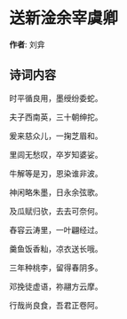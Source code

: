 # 送新淦余宰虞卿

**作者**: 刘弇

## 诗词内容

时平循良用，墨绶纷委蛇。

夫子西南英，三十朝绅拕。

爰来慈众儿，一掬芝眉和。

里闾无愁叹，卒岁知婆娑。

牛解等是刃，恩染谁非波。

神闲略朱墨，日永余弦歌。

及瓜赋归欤，去去可奈何。

舂容云涛里，一叶翩经过。

羹鱼饭香籼，凉衣送长哦。

三年种桃李，留得春阴多。

邓挽徒虚语，祢翮方云摩。

行哉尚良食，吾君正卷阿。

